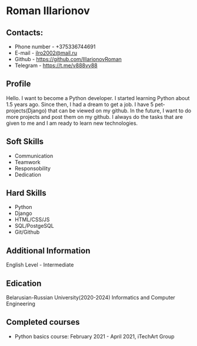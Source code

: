 # Roman Illarionov

## Contacts:
- Phone number - +375336744691
- E-mail - ilro2002@mail.ru
- Github - https://github.com/IllarionovRoman
- Telegram - https://t.me/v888vv88

## Profile
Hello. I want to become a Python developer. I started learning Python about 1.5 years ago. Since then, I had a dream to get a job. I have 5 pet-projects(Django) that can be viewed on my github. In the future, I want to do more projects and post them on my github. I always do the tasks that are given to me and I am ready to learn new technologies.

## Soft Skills
- Communication
- Teamwork
- Responsobility
- Dedication

## Hard Skills
- Python
- Django
- HTML/CSS/JS
- SQL/PostgeSQL
- Git/Github

## Additional Information
English Level - Intermediate

## Edication
Belarusian-Russian University(2020-2024)
Informatics and Computer Engineering

## Completed courses
- Python basics course: February 2021 - April 2021, iTechArt Group



















